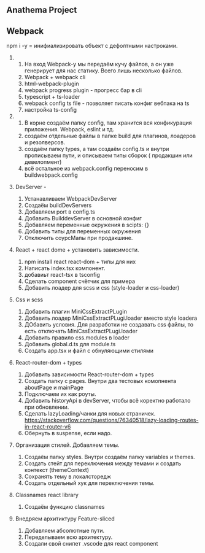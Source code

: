## Anathema Project

## Webpack

npm i -y = инифиализировать объект с дефолтными настроками.

1.  1. На вход Webpack-у мы передаём кучу файлов, а он уже генерирует для нас
       статику. Всего лишь несколько файлов.
    2. Webpack + webpack cli
    3. html-webpack-plugin
    4. webpack progress plugin - прогресс бар в cli
    5. typescript + ts-loader
    6. webpack config ts file - позволяет писать конфиг вебпака на ts
    7. настройка ts-config

2.  1. В корне создаём папку config, там хранится вся конфикурация приложения.
       Webpack, eslint и тд.
    2. создаём отдельные файлы в папке build для плагинов, лоадеров и
       резолверсов.
    3. создаём папку types, а там создаём config.ts и внутри прописываем пути, и
       описываем типы сборок ( продакшин или девелопмент)
    4. всё остальное из webpack.config переносим в buildwebpack.config

3.  DevServer -

    1. Устанавливаем WebpackDevServer
    2. Создаём buildDevServers
    3. Добавляем port в config.ts
    4. Добавить BuilddevServer в основной конфиг
    5. Добавляем переменные окружения в scipts: {}
    6. Добавить типы для переменных окружения
    7. Отключить соурсМапы при продакшине.

4.  React + react dome + установить зависимости.

    1. npm install react react-dom + типы для них
    2. Написать index.tsx компонент.
    3. добавиьт react-tsx в tsconfig
    4. Сделать component счётчик для примера
    5. Добавить лоадер для scss и css (style-loader и css-loader)

5.  Css и scss

    1. Добавить плагин MiniCssExtractPLugin
    2. Добавить лоадер MiniCssExtractPLugi.loader вместо style loadera
    3. ДОбавить условия. Для разработки не создавать css файлы, то есть
       отключать MiniCssExtractPLugi.loader
    4. Добавить правило css.modules в loader
    5. Добавить global.d.ts для module.ts
    6. Создать app.tsx и файл с обнуляющими стилями

6.  React-router-dom + types

    1. Добавить зависимости React-router-dom + types
    2. Создать папку с pages. Внутри два тестовых комопнента aboutPage и
       mainPage
    3. Подключаем их как роуты.
    4. Добавить historyApi в devServer, чтобы всё коректно работало при
       обновлении.
    5. Сделать lazyLoading/чанки для новых страничек.
       https://stackoverflow.com/questions/76340518/lazy-loading-routes-in-react-router-v6
    6. Обернуть в suspense, если надо.

7.  Организация стилей. Добавляем темы.

    1. Создаём папку styles. Внутри создаём папку variables и themes.
    2. Создать стейт для переключения между темами и создать контекст
       (themeContext)
    3. Сохранять тему в локалсторедж
    4. Создать отдельный хук для переключения темы.

8.  Classnames react library

    1. Создаём функцию classnames

9.  Внедряем архитиктуру Feature-sliced

    1. Добавляем абсолютные пути.
    2. Переделываем всю архитектуру.
    3. Создали свой снипет .vscode для react component
